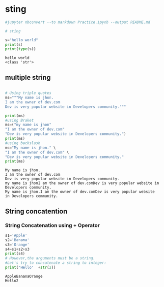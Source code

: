 # sting


```python
#jupyter nbconvert --to markdown Practice.ipynb --output README.md

```


```python
# sting

s="hello world"
print(s)
print(type(s))
```

    hello world
    <class 'str'>
    

## multiple string


```python

# Using triple quotes
ms="""My name is jhon.
I am the owner of dev.com
Dev is very popular website in Developers community."""

print(ms)
#using Braket
ms=("my name is jhon"
"I am the owner of dev.com"
"Dev is very popular website in Developers community.")
print(ms)
#using backslash
ms="My name is jhon." \
"I am the owner of dev.com" \
"Dev is very popular website in Developers community."
print(ms)
```

    My name is jhon.
    I am the owner of dev.com
    Dev is very popular website in Developers community.
    my name is jhonI am the owner of dev.comDev is very popular website in Developers community.
    My name is jhon.I am the owner of dev.comDev is very popular website in Developers community.
    

## String concatention

### String Concatenation using + Operator



```python
s1='Apple'
s2='Banana'
s3='Orange'
s4=s1+s2+s3
print(s4)
# However,the arguments must be a string.
#Let's try to concatenate a string to integer:
print('Hello'  +str(2))
```

    AppleBananaOrange
    Hello2
    


```python

```

